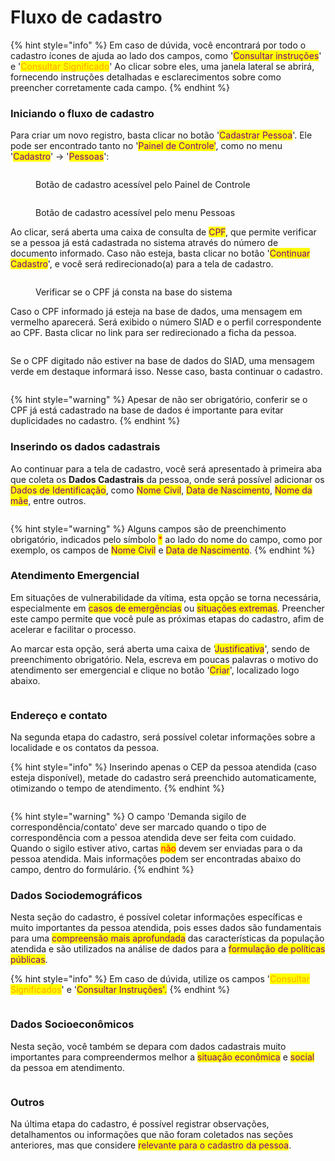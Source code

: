 # Fluxo de cadastro

{% hint style="info" %}
Em caso de dúvida, você encontrará por todo o cadastro ícones de ajuda ao lado dos campos, como '<mark style="color:purple;">Consultar instruções</mark>' e '<mark style="color:orange;">Consultar Significado</mark>' Ao clicar sobre eles, uma janela lateral se abrirá, fornecendo instruções detalhadas e esclarecimentos sobre como preencher corretamente cada campo.
{% endhint %}

### Iniciando o fluxo de cadastro

Para criar um novo registro, basta clicar no botão '<mark style="color:purple;">Cadastrar Pessoa</mark>'. Ele pode ser encontrado tanto no '<mark style="color:purple;">Painel de Controle'</mark>, como no menu '<mark style="color:purple;">Cadastro</mark>' -> '<mark style="color:purple;">Pessoas</mark>':

<figure><img src="../../.gitbook/assets/image (79).png" alt=""><figcaption><p>Botão de cadastro acessível pelo Painel de Controle</p></figcaption></figure>



<figure><img src="../../.gitbook/assets/image (81).png" alt=""><figcaption><p>Botão de cadastro acessível pelo menu Pessoas</p></figcaption></figure>

Ao clicar, será aberta uma caixa de consulta de <mark style="color:purple;">CPF</mark>, que permite verificar se a pessoa já está cadastrada no sistema através do número de documento informado. Caso não esteja, basta clicar no botão '<mark style="color:purple;">Continuar Cadastro</mark>', e você será redirecionado(a) para a tela de cadastro.

<figure><img src="../../.gitbook/assets/image (30).png" alt=""><figcaption><p>Verificar se o CPF já consta na base do sistema</p></figcaption></figure>

Caso o CPF informado já esteja na base de dados, uma mensagem em vermelho aparecerá. Será exibido o número SIAD e o perfil correspondente ao CPF. Basta clicar no link para ser redirecionado a ficha da pessoa.

<figure><img src="../../.gitbook/assets/image (1).png" alt=""><figcaption></figcaption></figure>

Se o CPF digitado não estiver na base de dados do SIAD, uma mensagem verde em destaque informará isso. Nesse caso, basta continuar o cadastro.

<figure><img src="../../.gitbook/assets/image (2).png" alt=""><figcaption></figcaption></figure>



{% hint style="warning" %}
Apesar de não ser obrigatório, conferir se o CPF já está cadastrado na base de dados é importante para evitar duplicidades no cadastro.
{% endhint %}

### Inserindo os dados cadastrais

Ao continuar para a tela de cadastro, você será apresentado à primeira aba que coleta os **Dados Cadastrais** da pessoa, onde será possível adicionar os <mark style="color:purple;">Dados de Identificação</mark>, como <mark style="color:purple;">Nome Civil</mark>, <mark style="color:purple;">Data de Nascimento</mark>, <mark style="color:purple;">Nome da mãe</mark>, entre outros.

<figure><img src="../../.gitbook/assets/image (84).png" alt=""><figcaption></figcaption></figure>

{% hint style="warning" %}
Alguns campos são de preenchimento obrigatório, indicados pelo símbolo <mark style="color:red;">\*</mark> ao lado do nome do campo, como por exemplo, os campos de <mark style="color:purple;">Nome Civil</mark> e <mark style="color:purple;">Data de Nascimento</mark>.
{% endhint %}

### Atendimento Emergencial

Em situações de vulnerabilidade da vítima, esta opção se torna necessária, especialmente em <mark style="color:purple;">casos de emergências</mark> ou <mark style="color:purple;">situações extremas</mark>. Preencher este campo permite que você pule as próximas etapas do cadastro, afim de acelerar e facilitar o processo.

Ao marcar esta opção, será aberta uma caixa de '<mark style="color:purple;">Justificativa</mark>', sendo de preenchimento obrigatório. Nela, escreva em poucas palavras o motivo do atendimento ser emergencial e clique no botão '<mark style="color:purple;">Criar</mark>', localizado logo abaixo.&#x20;

<figure><img src="../../.gitbook/assets/image (34).png" alt=""><figcaption></figcaption></figure>

### Endereço e contato

Na segunda etapa do cadastro, será possível coletar informações sobre a localidade e os contatos da pessoa.

{% hint style="info" %}
Inserindo apenas o CEP da pessoa atendida (caso esteja disponível), metade do cadastro será preenchido automaticamente, otimizando o tempo de atendimento.
{% endhint %}

<figure><img src="../../.gitbook/assets/image (86).png" alt=""><figcaption></figcaption></figure>

{% hint style="warning" %}
O campo 'Demanda sigilo de correspondência/contato' deve ser marcado quando o tipo de correspondência com a pessoa atendida deve ser feita com cuidado. Quando o sigilo estiver ativo, cartas <mark style="color:red;">não</mark> devem ser enviadas para o da pessoa atendida. Mais informações podem ser encontradas abaixo do campo, dentro do formulário.
{% endhint %}

### Dados Sociodemográficos

Nesta seção do cadastro, é possível coletar informações específicas e muito importantes da pessoa atendida, pois esses dados são fundamentais para uma <mark style="color:purple;">compreensão mais aprofundada</mark> das características da população atendida e são utilizados na análise de dados para a <mark style="color:purple;">formulação de políticas públicas</mark>.

{% hint style="info" %}
Em caso de dúvida, utilize os campos '<mark style="color:orange;">Consultar Significados</mark>' e '<mark style="color:purple;">Consultar Instruções'.</mark>
{% endhint %}

<figure><img src="../../.gitbook/assets/image (90).png" alt=""><figcaption></figcaption></figure>

### Dados Socioeconômicos

Nesta seção, você também se depara com dados cadastrais muito importantes para compreendermos melhor a <mark style="color:purple;">situação econômica</mark> e <mark style="color:purple;">social</mark> da pessoa em atendimento.

<figure><img src="../../.gitbook/assets/image (91).png" alt=""><figcaption></figcaption></figure>

### Outros

Na última etapa do cadastro, é possível registrar observações, detalhamentos ou informações que não foram coletados nas seções anteriores, mas que considere <mark style="color:purple;">relevante para o cadastro da pessoa</mark>.

<figure><img src="../../.gitbook/assets/image (92).png" alt=""><figcaption></figcaption></figure>

